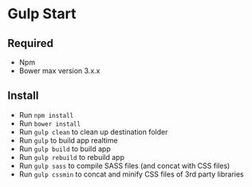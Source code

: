 # Gulp Start

## Required
- Npm
- Bower max version 3.x.x

## Install

- Run `npm install`
- Run `bower install`
- Run `gulp clean` to clean up destination folder
- Run `gulp` to build app realtime
- Run `gulp build` to build app
- Run `gulp rebuild` to rebuild app
- Run `gulp sass` to compile SASS files (and concat with CSS files) 
- Run `gulp cssmin` to concat and minify CSS files of 3rd party libraries


